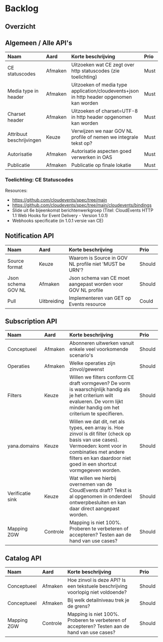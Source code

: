# Backlog

## Overzicht

## Algemeen / Alle API's

Naam | Aard | Korte beschrijving | Prio
| :--- | :--- | :--- | :---
CE statuscodes | Afmaken | Uitzoeken wat CE zegt over http statuscodes (zie toelichting) | Must
Media type in header | Afmaken | Uitzoeken of media type application/cloudevents+json in http header opgenomen kan worden | Must
Charset header | Afmaken | Uitzoeken of charset=UTF-8 in http header opgenomen kan worden | Must
Attribuut beschrijvingen | Keuze | Verwijzen we naar GOV NL profile of nemen we integrale tekst op? | Must
Autorisatie | Afmaken | Autorisatie aspecten goed verwerken in OAS | Must
Publicatie | Afmaken | Publicatie op finale lokatie | Must

### Toelichting: CE Statuscodes
Resources:
- https://github.com/cloudevents/spec/tree/main
- https://github.com/cloudevents/spec/tree/main/cloudevents/bindings
- Slide uit 6e bijeenkomst berichtenwerkgroep (Titel: CloudEvents HTTP 1.1 Web Hooks for Event Delivery - Version 1.0.1)
- Webhooks specificatie (in 1.0.1 versie van CE)

## Notification API

Naam | Aard | Korte beschrijving | Prio
| :--- | :--- | :--- | :---
Source format | Keuze | Waarom is Source in GOV NL profile niet 'MUST be URN'? | Should
Json schema GOV NL | Afmaken | Json schema van CE moet aangepast worden voor GOV NL profile | Should
Pull | Uitbreiding | Implementeren van GET op Events resource | Could

## Subscription API

Naam | Aard | Korte beschrijving | Prio
| :--- | :--- | :--- | :---
Conceptueel | Afmaken | Abonneren uitwerken vanuit enkele veel voorkomende scenario's | Should
Operaties | Afmaken | Welke operaties zijn zinvol/gewenst | Should
Filters | Keuze | Willen we filters conform CE draft vormgeven? De vorm is waarschijnlijk handig als je het criterium wilt evalueren. De vorm lijkt minder handig om het criterium te specifieren. | Should
yana.domains | Keuze | Willen we dat dit, net als types, een array is. Hoe zinvol is dit filter (check op basis van use cases). Vermoeden: komt voor in combinaties met andere filters en kan daardoor niet goed in een shortcut vormgegeven worden. | Should
Verificatie sink | Keuze | Wat willen we hierbij overnemen van de CloudEvents draft? Tekst is al opgenomen in onderdeel ontwerpbesluiten en kan daar direct aangepast worden. | Should
Mapping ZGW | Controle | Mapping is niet 100%. Proberen te verbeteren of accepteren? Testen aan de hand van use cases? | Should

## Catalog API

Naam | Aard | Korte beschrijving | Prio
| :--- | :--- | :--- | :---
Conceptueel | Afmaken | Hoe zinvol is deze API? Is een tekstuele beschrijving voorlopig niet voldoende? | Should
Conceptueel | Afmaken | Bij welk detailniveau trek je de grens? | Should
Mapping ZGW | Controle | Mapping is niet 100%. Proberen te verbeteren of accepteren? Testen aan de hand van use cases? | Should

